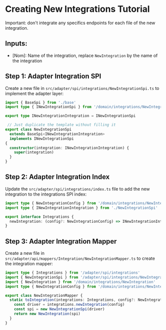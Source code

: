# Creating New Integrations Tutorial

Important: don't integrate any specifics endpoints for each file of the new integration.

## Inputs:

- [Nom]: Name of the integration, replace `NewIntegration` by the name of the integration

## Step 1: Adapter Integration SPI

Create a new file in `src/adapter/spi/integrations/NewIntegrationSpi.ts` to implement the adapter layer:

```typescript
import { BaseSpi } from './base'
import type { INewIntegrationSpi } from '/domain/integrations/NewIntegration/INewIntegrationSpi'

export type INewIntegrationIntegration = INewIntegrationSpi

 // Just duplicate the template without filling it
export class NewIntegrationSpi
  extends BaseSpi<INewIntegrationIntegration>
  implements INewIntegrationSpi
{
  constructor(integration: INewIntegrationIntegration) {
    super(integration)
  }
}
```

## Step 2: Adapter Integration Index

Update the `src/adapter/spi/integrations/index.ts` file to add the new integration to the integrations SPI index:

```typescript
import type { NewIntegrationConfig } from '/domain/integrations/NewIntegration/NewIntegrationConfig'
import type { INewIntegrationIntegration } from './NewIntegrationSpi'

export interface Integrations {
  newIntegration: (config?: NewIntegrationConfig) => INewIntegrationIntegration
}
```

## Step 3: Adapter Integration Mapper

Create a new file in `src/adapter/api/mappers/Integration/NewIntegrationMapper.ts` to create the integration mapper:

```typescript
import type { Integrations } from '/adapter/spi/integrations'
import { NewIntegrationSpi } from '/adapter/spi/integrations/NewIntegrationSpi'
import { NewIntegration } from '/domain/integrations/NewIntegration'
import type { NewIntegrationConfig } from '/domain/integrations/NewIntegration/NewIntegrationConfig'

export class NewIntegrationMapper {
  static toIntegration(integrations: Integrations, config?: NewIntegrationConfig): NewIntegration {
    const driver = integrations.newIntegration(config)
    const spi = new NewIntegrationSpi(driver)
    return new NewIntegration(spi)
  }
}
```

